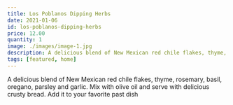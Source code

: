 ```yaml
---
title: Los Poblanos Dipping Herbs
date: 2021-01-06
id: los-poblanos-dipping-herbs
price: 12.00
quantity: 1
image: ./images/image-1.jpg
description: A delicious blend of New Mexican red chile flakes, thyme, rosemary, basil, oregano, parsley and garlic.  Mix with olive oil and serve with delicious crusty bread.  Add it to your favorite past dish
tags: [featured, home]
---
```

 A delicious blend of New Mexican red chile flakes, thyme, rosemary, basil, oregano, parsley and garlic.  Mix with olive oil and serve with delicious crusty bread.  Add it to your favorite past dish